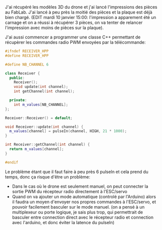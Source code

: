 J'ai récupéré les modèles 3D du drone et j'ai lancé l'impressions des pièces au FabLab. J'ai lancé à peu près la moitié des pièces et la plaque est déjà bien chargé. (EDIT mardi 10 janvier 15:00: l'impression a apparement été un carnage et on a réussi à récupérer 3 pièces, on va tenter de relancer l'impression avec moins de pièces sur la plaque).

J'ai aussi commencer a programmer une classe C++ permettant de récupèrer les commandes radio PWM envoyées par la télécommande:

```cpp
#ifndef RECEIVER_HPP
#define RECEIVER_HPP

#define NB_CHANNEL 6

class Receiver {
  public:
    Receiver();
    void update(int channel);
    int getChannel(int channel);

  private:
    int m_values[NB_CHANNEL];
};

Receiver::Receiver() = default;

void Receiver::update(int channel) {
  m_values[channel] = pulseIn(channel, HIGH, 21 * 1000);
}

int Receiver::getChannel(int channel) {
  return m_values[channel];
}

#endif
```

Le problème étant que il faut faire à peu près 6 pulseIn et cela prend du temps, donc ça risque d'être un problème:
- Dans le cas où le drone est seulement manuel, on peut connecter la sortie PWM du récepteur radio directement à l'ESC/servo
- Quand on va ajouter un mode automatique (controlé par l'Arduino) alors il faudra un moyen d'envoyer nos propres commandes à l'ESC/servo, et pouvoir facilement basculer sur le mode manuel. (on a pensé à un multiplexeur ou porte logique, je sais plus trop, qui permettrait de basculer entre connection direct avec le récepteur radio et connection avec l'arduino, et donc éviter la latence du pulseIn)
